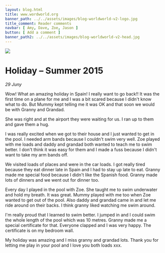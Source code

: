 ```yaml
---
layout: blog.html
title: www.wordworld.org
banner_path: ../../assets/images/blog-worldworld-v2-logo.jpg
title_comment: Reader comments
navbar: [ Amy, Dave, Zoe, Jason ]
button: [ Add a comment ]
banner_path2: ../../assets/images/blog-worldworld-v2-head.jpg
---
```


![](../../assets/images/blog-worldworld-v2-search.png)

# Holiday – Summer 2015

_29 Juny_

Wow! What an amazing holiday in Spain! I really want to go back!! It was the first time on a plane for me and I was a bit scared because I didn't know what to do. But Mummy kept telling me it was OK and that soon we would be with Granny and Grandad.

She was right and at the airport they were waiting for us. I ran up to them and gave them a hug.

I was really excited when we got to their house and I just wanted to get in the pool. I needed arm bands because I couldn't swim very well. Zoe played with me loads and daddy and grandad both wanted to teach me to swim better. I don't think it was easy for them and I made a fuss because I didn't want to take my arm bands off.

We visited loads of places and were in the car loads. I got really tired because they eat dinner late in Spain and I had to stay up late to eat. Granny made me special food because I didn't like the Spanish food. Granny made lots of dinners and we went out for dinner too.

Every day I played in the pool with Zoe. She taught me to swim underwater and hold my breath. It was great. Mummy played with me too when Zoe wanted to get out of the pool. Also daddy and grandad came in and let me ride around on their backs. I think granny liked watching me swim around.

I'm really proud that I learned to swim better. I jumped in and I could swim the whole length of the pool which was 10 metres. Granny made me a special certificate for that. Everyone clapped and I was very happy. The certificate is on my bedroom wall.

My holiday was amazing and I miss granny and grandad lots. Thank you for letting me play in your pool and I love you both loads xxx.
